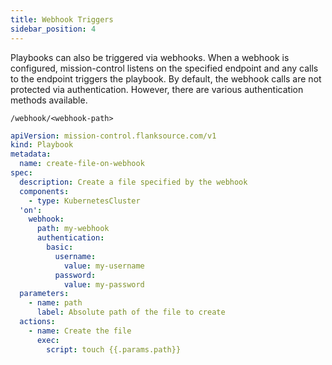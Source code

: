 ```yaml
---
title: Webhook Triggers
sidebar_position: 4
---
```


Playbooks can also be triggered via webhooks. When a webhook is configured, mission-control listens on the specified endpoint and any calls to the endpoint triggers the playbook.
By default, the webhook calls are not protected via authentication. However, there are various authentication methods available.

```
/webhook/<webhook-path>
```

```yaml title="webhook-trigger.yaml"
apiVersion: mission-control.flanksource.com/v1
kind: Playbook
metadata:
  name: create-file-on-webhook
spec:
  description: Create a file specified by the webhook
  components:
    - type: KubernetesCluster
  'on':
    webhook:
      path: my-webhook
      authentication:
        basic:
          username:
            value: my-username
          password:
            value: my-password
  parameters:
    - name: path
      label: Absolute path of the file to create
  actions:
    - name: Create the file
      exec:
        script: touch {{.params.path}}
```

